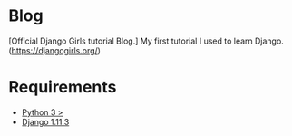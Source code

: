 # Blog
[Official Django Girls tutorial Blog.] My first tutorial I used to learn Django. (https://djangogirls.org/)

# Requirements
* [Python 3 >](https://www.python.org/) 
* [Django 1.11.3](https://www.djangoproject.com/)


